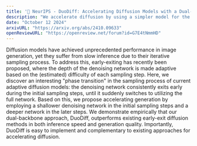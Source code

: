 ```yaml
---
title: '📄 NeurIPS - DuoDiff: Accelerating Diffusion Models with a Dual-Backbone Approach'
description: "We accelerate diffusion by using a simpler model for the initial sampling steps."
date: "October 12 2024"
arxivURL: "https://arxiv.org/abs/2410.09633"
openReviewURL: "https://openreview.net/forum?id=G7E4tNmmHD"
---
```


Diffusion models have achieved unprecedented performance in image generation, yet they suffer from slow inference due to their iterative sampling process. To address this, early-exiting has recently been proposed, where the depth of the denoising network is made adaptive based on the (estimated) difficulty of each sampling step. Here, we discover an interesting "phase transition" in the sampling process of current adaptive diffusion models: the denoising network consistently exits early during the initial sampling steps, until it suddenly switches to utilizing the full network. Based on this, we propose accelerating generation by employing a shallower denoising network in the initial sampling steps and a deeper network in the later steps. We demonstrate empirically that our dual-backbone approach, DuoDiff, outperforms existing early-exit diffusion methods in both inference speed and generation quality. Importantly, DuoDiff is easy to implement and complementary to existing approaches for accelerating diffusion.

